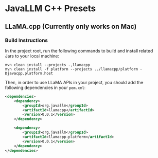 # JavaLLM C++ Presets

## LLaMA.cpp (Currently only works on Mac)
### Build Instructions
In the project root, run the following commands to build and install related Jars to your local machine:
```shell
mvn clean install --projects .,llamacpp
mvn clean install -f platform --projects ../llamacpp/platform -Djavacpp.platform.host
```
Then, in order to use LLaMA APIs in your project, you should add the following dependencies in your `pom.xml`:
```xml
<dependencies>
    <dependency>
        <groupId>org.javallm</groupId>
        <artifactId>llamacpp</artifactId>
        <version>0.0.1</version>
    </dependency>

    <dependency>
        <groupId>org.javallm</groupId>
        <artifactId>llamacpp-platform</artifactId>
        <version>0.0.1</version>
    </dependency>
</dependencies>
```